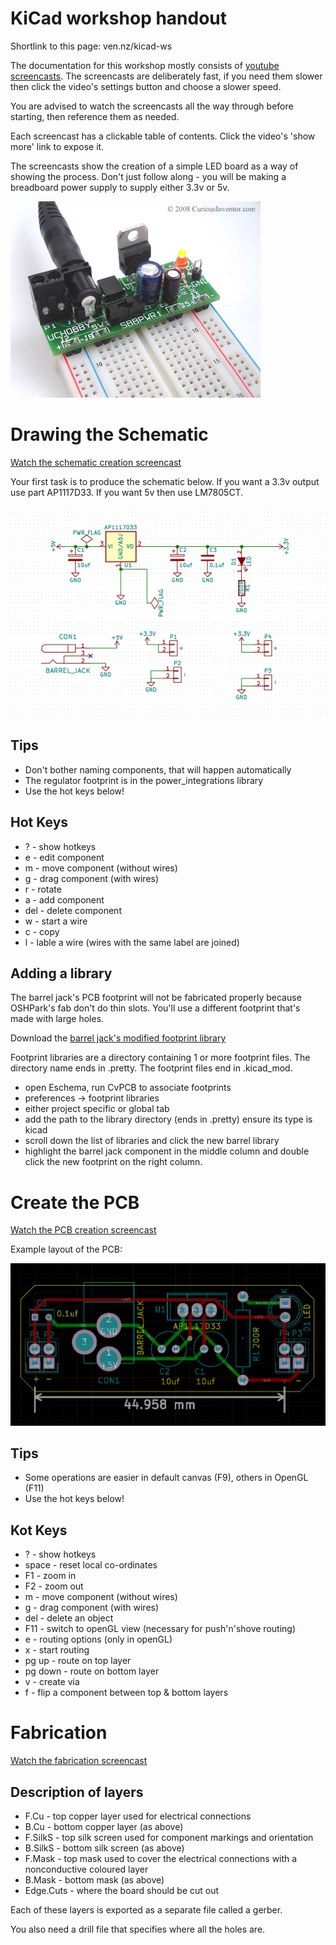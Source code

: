 # KiCad workshop handout

Shortlink to this page: ven.nz/kicad-ws

The documentation for this workshop mostly consists of [youtube
screencasts](https://www.youtube.com/watch?v=Np3-4eBxWKM&index=2&list=PLmcDgdDpcaPjIBy60y22XzG036ckQI7bC). The
screencasts are deliberately fast, if you need them slower then click the video's settings button and choose a slower speed.

You are advised to watch the screencasts all the way through before starting,
then reference them as needed.

Each screencast has a clickable table of contents. Click the video's 'show more' link to expose it.

The screencasts show the creation of a simple LED board as a way of showing the
process. Don't just follow along - you will be making a breadboard power supply to supply either 3.3v or 5v.

![photo](pcb-psu.jpg)


# Drawing the Schematic

[Watch the schematic creation screencast](https://www.youtube.com/watch?v=SAGcpGdsB4c&index=1&list=PLmcDgdDpcaPjIBy60y22XzG036ckQI7bC)

Your first task is to produce the schematic below.
If you want a 3.3v output use part AP1117D33. If you want 5v then use LM7805CT.

![schematic](schematic.png)

## Tips

* Don't bother naming components, that will happen automatically
* The regulator footprint is in the power_integrations library
* Use the hot keys below!

## Hot Keys

* ? - show hotkeys
* e - edit component
* m - move component (without wires)
* g - drag component (with wires)
* r - rotate
* a - add component
* del - delete component
* w - start a wire
* c - copy
* l - lable a wire (wires with the same label are joined)

## Adding a library

The barrel jack's PCB footprint will not be fabricated properly because
OSHPark's fab don't do thin slots. You'll use a different footprint that's made
with large holes.

Download the [barrel jack's modified footprint library](https://github.com/mattvenn/kicad/raw/master/breadboard-psu/barrel.zip)

Footprint libraries are a directory containing 1 or more footprint
files. The directory name ends in .pretty. The footprint files end in
.kicad_mod.

* open Eschema, run CvPCB to associate footprints
* preferences -> footprint libraries
* either project specific or global tab
* add the path to the library directory (ends in .pretty) ensure its type is kicad
* scroll down the list of libraries and click the new barrel library
* highlight the barrel jack component in the middle column and double click the
 new footprint on the right column.

# Create the PCB

[Watch the PCB creation screencast](https://www.youtube.com/watch?v=v-qCI8wv72w&index=1&list=PLmcDgdDpcaPjIBy60y22XzG036ckQI7bC)

Example layout of the PCB:

![layout](layout.png)

## Tips

* Some operations are easier in default canvas (F9), others in OpenGL (F11)
* Use the hot keys below!

## Kot Keys

* ? - show hotkeys
* space - reset local co-ordinates
* F1 - zoom in
* F2 - zoom out
* m - move component (without wires)
* g - drag component (with wires)
* del - delete an object
* F11 - switch to openGL view (necessary for push'n'shove routing)
* e - routing options (only in openGL)
* x - start routing
* pg up - route on top layer
* pg down - route on bottom layer
* v - create via
* f - flip a component between top & bottom layers

# Fabrication

[Watch the fabrication screencast](https://www.youtube.com/watch?v=Np3-4eBxWKM&index=2&list=PLmcDgdDpcaPjIBy60y22XzG036ckQI7bC)

## Description of layers

* F.Cu - top copper layer used for electrical connections
* B.Cu - bottom copper layer (as above)
* F.SilkS - top silk screen used for component markings and orientation
* B.SilkS - bottom silk screen (as above)
* F.Mask - top mask used to cover the electrical connections with a nonconductive coloured layer
* B.Mask - bottom mask (as above)
* Edge.Cuts - where the board should be cut out

Each of these layers is exported as a separate file called a gerber.

You also need a drill file that specifies where all the holes are.
